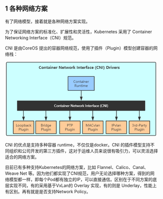 ## 1 各种网络方案
有了网络模型，接着就是各种网络方案实现。

为了保证网络方案的标准化、扩展性和灵活性，Kubernetes 采用了 Container Networking Interface（CNI）规范。

CNI 是由CoreOS 提出的容器网络规范，使用了插件（Plugin）模型创建容器的网络栈：

![](../images/网络方案.png)

CNI 的优点是支持多种容器 runtime，不仅仅是docker。CNI 的插件模型支持不同组织和公司开发的第三方插件，这对于运维人员来说很有吸引力，可以灵活选择适合的网络方案。

目前已有多种支持Kubernetes的网络方案，比如 Flannel、Calico、Canal、Weave Net 等。因为他们都实现了CNI规范，用户无论选择哪种方案，得到的网络模型都一样，即每个Pod都有独立的IP，可以直接通信。区别在于不同方案的底层实现不同，有的采用基于VxLan的 Overlay 实现，有的则是 Underlay，性能上有区别。再有就是是否支持Network Policy。